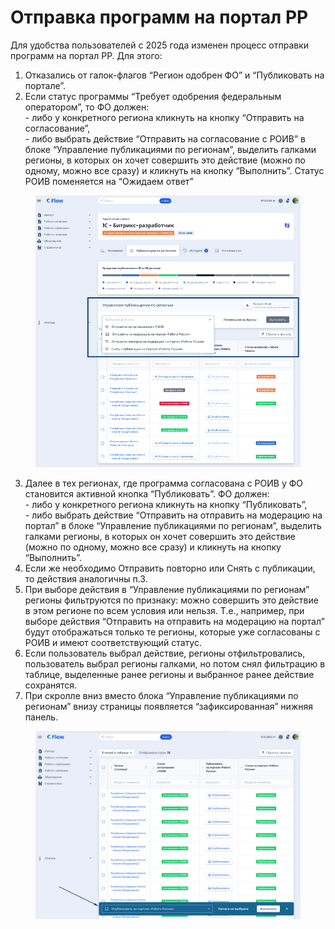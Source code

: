 # Отправка программ на портал РР

Для удобства пользователей с 2025 года изменен процесс отправки программ на портал РР. Для этого:&#x20;

1. Отказались от галок-флагов “Регион одобрен ФО” и “Публиковать на портале”.
2. Если статус программы “Требует одобрения федеральным оператором”, то ФО должен:\
   \- либо у конкретного региона кликнуть на кнопку “Отправить на согласование”,\
   \- либо выбрать действие “Отправить на согласование с РОИВ” в блоке “Управление публикациями по регионам”, выделить галками регионы, в которых он хочет совершить это действие (можно по одному, можно все сразу) и кликнуть на кнопку “Выполнить”. Статус РОИВ поменяется на “Ожидаем ответ”

<figure><img src="../.gitbook/assets/image (32).png" alt=""><figcaption></figcaption></figure>

3. Далее в тех регионах, где программа согласована с РОИВ у ФО становится активной кнопка “Публиковать”. ФО должен:\
   \- либо у конкретного региона кликнуть на кнопку “Публиковать”,\
   \- либо выбрать действие “Отправить на отправить на модерацию на портал” в блоке “Управление публикациями по регионам”, выделить галками регионы, в которых он хочет совершить это действие (можно по одному, можно все сразу) и кликнуть на кнопку “Выполнить”.
4. Если же необходимо Отправить повторно или Снять с публикации, то действия аналогичны п.3.
5. При выборе действия в “Управление публикациями по регионам” регионы фильтруются по признаку: можно совершить это действие в этом регионе по всем условия или нельзя. Т.е., например, при выборе действия “Отправить на отправить на модерацию на портал” будут отображаться только те регионы, которые уже согласованы с РОИВ и имеют соответствующий статус.
6. Если пользователь выбрал действие, регионы отфильтровались, пользователь выбрал регионы галками, но потом снял фильтрацию в таблице, выделенные ранее регионы и выбранное ранее действие сохранятся.
7. При скролле вниз вместо блока “Управление публикациями по регионам” внизу страницы появляется “зафиксированная” нижняя панель.

<figure><img src="../.gitbook/assets/image (33).png" alt=""><figcaption></figcaption></figure>
